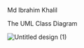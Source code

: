 Md Ibrahim Khalil

The UML Class Diagram 

![Untitled design (1)](https://github.com/user-attachments/assets/22d3c40e-59ed-441e-916d-f9c5fe72f776)
